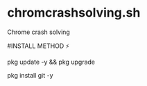 # chromcrashsolving.sh
Chrome crash solving


#INSTALL METHOD ⚡

pkg update -y  && pkg upgrade 

pkg install git -y
